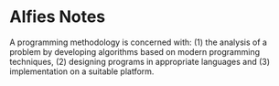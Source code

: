 # Alfies Notes
A programming methodology is concerned with: (1) the analysis of a problem by developing algorithms based on modern programming techniques, (2) designing programs in appropriate languages and (3) implementation on a suitable platform.